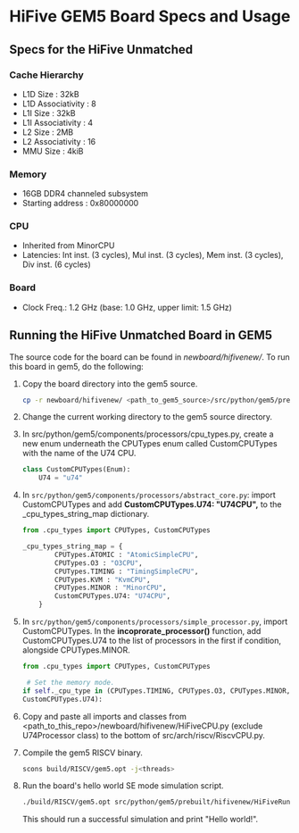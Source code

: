 # HiFive GEM5 Board Specs and Usage

## Specs for the HiFive Unmatched

### Cache Hierarchy
- L1D Size : 32kB
- L1D Associativity : 8
- L1I Size : 32kB
- L1I Associativity : 4
- L2 Size : 2MB
- L2 Associativity : 16
- MMU Size : 4kiB

### Memory
- 16GB DDR4 channeled subsystem
- Starting address : 0x80000000

### CPU
- Inherited from MinorCPU
- Latencies: Int inst. (3 cycles), Mul inst. (3 cycles), Mem inst. (3 cycles), Div inst. (6 cycles)

### Board
- Clock Freq.: 1.2 GHz (base: 1.0 GHz, upper limit: 1.5 GHz)


## Running the HiFive Unmatched Board in GEM5
The source code for the board can be found in *newboard/hifivenew/*. To run this
board in gem5, do the following:  

1. Copy the board directory into the gem5 source.
    ```sh
    cp -r newboard/hifivenew/ <path_to_gem5_source>/src/python/gem5/prebuilt/
    ```

2. Change the current working directory to the gem5 source directory.

3. In src/python/gem5/components/processors/cpu_types.py, create a new enum 
underneath the CPUTypes enum called CustomCPUTypes with the name of the U74 CPU.
    ```py
    class CustomCPUTypes(Enum):
        U74 = "u74"
    ```

4. In ```src/python/gem5/components/processors/abstract_core.py```: import
CustomCPUTypes and add **CustomCPUTypes.U74: "U74CPU",** to the
_cpu_types_string_map dictionary.
    ```py
    from .cpu_types import CPUTypes, CustomCPUTypes

    _cpu_types_string_map = {
            CPUTypes.ATOMIC : "AtomicSimpleCPU",
            CPUTypes.O3 : "O3CPU",
            CPUTypes.TIMING : "TimingSimpleCPU",
            CPUTypes.KVM : "KvmCPU",
            CPUTypes.MINOR : "MinorCPU",
            CustomCPUTypes.U74: "U74CPU",
        }
    ```

5. In ```src/python/gem5/components/processors/simple_processor.py```, import
CustomCPUTypes. In the **incoprorate_processor()** function, add 
CustomCPUTypes.U74 to the list of processors in the first if condition, 
alongside CPUTypes.MINOR.
    ```py
    from .cpu_types import CPUTypes, CustomCPUTypes

     # Set the memory mode.
    if self._cpu_type in (CPUTypes.TIMING, CPUTypes.O3, CPUTypes.MINOR,
    CustomCPUTypes.U74):
    ```

6. Copy and paste all imports and classes from
<path_to_this_repo>/newboard/hifivenew/HiFiveCPU.py (exclude U74Processor class)
to the bottom of src/arch/riscv/RiscvCPU.py.

7. Compile the gem5 RISCV binary.
    ```sh
    scons build/RISCV/gem5.opt -j<threads>
    ```

8. Run the board's hello world SE mode simulation script.
    ```sh
    ./build/RISCV/gem5.opt src/python/gem5/prebuilt/hifivenew/HiFiveRun.py
    ```
    This should run a successful simulation and print "Hello world!".